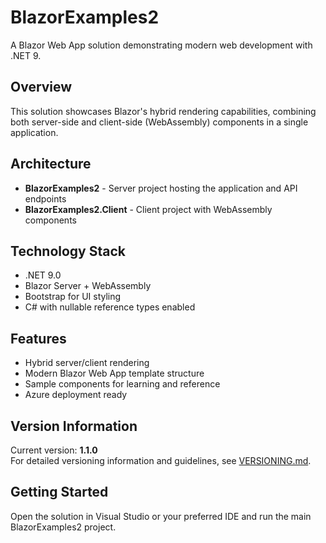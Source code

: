 # BlazorExamples2

A Blazor Web App solution demonstrating modern web development with .NET 9.

## Overview

This solution showcases Blazor's hybrid rendering capabilities, combining both server-side and client-side (WebAssembly) components in a single application.

## Architecture

- **BlazorExamples2** - Server project hosting the application and API endpoints
- **BlazorExamples2.Client** - Client project with WebAssembly components

## Technology Stack

- .NET 9.0
- Blazor Server + WebAssembly
- Bootstrap for UI styling
- C# with nullable reference types enabled

## Features

- Hybrid server/client rendering
- Modern Blazor Web App template structure
- Sample components for learning and reference
- Azure deployment ready

## Version Information

Current version: **1.1.0**  
For detailed versioning information and guidelines, see [VERSIONING.md](VERSIONING.md).

## Getting Started

Open the solution in Visual Studio or your preferred IDE and run the main BlazorExamples2 project.
